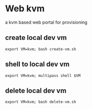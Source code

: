 # Web kvm
a kvm based web portal for provisioning

## create local dev vm 
`export VM=kvm; bash create-vm.sh`

## shell to local dev vm
`export VM=kvm; multipass shell $VM`

## delete local dev vm 
`export VM=kvm; bash delete-vm.sh`